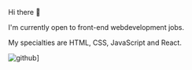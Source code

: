 Hi there 👋

I'm currently open to front-end webdevelopment jobs.

My specialties are HTML, CSS, JavaScript and React.

![github](https://img.shields.io/badge/GitHub-000000?style=for-the-badge&logo=GitHub&logoColor=white)]

<!--
**rreede/rreede** is a ✨ _special_ ✨ repository because its `README.md` (this file) appears on your GitHub profile.

Here are some ideas to get you started:

- 🔭 I’m currently working on ...
- 🌱 I’m currently learning ...
- 👯 I’m looking to collaborate on ...
- 🤔 I’m looking for help with ...
- 💬 Ask me about ...
- 📫 How to reach me: ...
- 😄 Pronouns: ...
- ⚡ Fun fact: ...
-->
